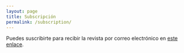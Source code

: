 ```yaml
---
layout: page
title: Subscripción
permalink: /subscription/
---
```


Puedes suscribirte para recibir la revista por correo electrónico en [este enlace](https://docs.google.com/forms/u/0/d/e/1FAIpQLSetpHlcd7REdapSSXVqTwvlj-IMst-UzUBLA2r83wnbPfogOw/alreadyresponded?usp=sf_link).

